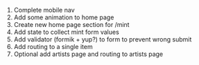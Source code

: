 1. Complete mobile nav
2. Add some animation to home page
3. Create new home page section for /mint
4. Add state to collect mint form values
5. Add validator (formik + yup?) to form to prevent wrong submit
6. Add routing to a single item
7. Optional add artists page and routing to artists page